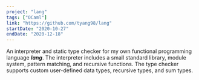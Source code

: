 ```yaml
---
project: "lang"
tags: ["OCaml"]
link: "https://github.com/tyang98/lang"
startDate: "2020-10-27"
endDate: "2020-12-18"
---
```


An interpreter and static type checker for my own functional programming language **_lang_**. The interpreter includes a small standard library, module system, pattern matching, and recursive functions. The type checker supports custom user-defined data types, recursive types, and sum types. </p>
